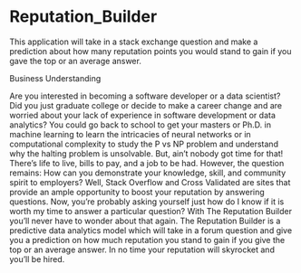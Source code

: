 # Reputation_Builder

This application will take in a stack exchange question and make a prediction about how many reputation points you would
stand to gain if you gave the top or an average answer.

Business Understanding

Are you interested in becoming a software developer or a data scientist?  Did you just graduate college or decide to make a career change and are worried about your lack of experience in software development or data analytics?  You could go back to school to get your masters or Ph.D. in machine learning to learn the intricacies of neural networks or in computational complexity to study the P vs NP problem and understand why the halting problem is unsolvable.  But, ain’t nobody got time for that!  There’s life to live, bills to pay, and a job to be had.  However, the question remains:  How can you demonstrate your knowledge, skill, and community spirit to employers?  Well, Stack Overflow and Cross Validated are sites that provide an ample opportunity to boost your reputation by answering questions.  Now, you’re probably asking yourself just how do I know if it is worth my time to answer a particular question?  With The Reputation Builder you’ll never have to wonder about that again.  The Reputation Builder is a predictive data analytics model which will take in a forum question and give you a prediction on how much reputation you stand to gain if you give the top or an average answer.  In no time your reputation will skyrocket and you’ll be hired.

